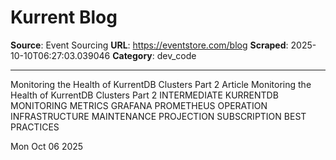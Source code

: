 # Kurrent Blog

**Source**: Event Sourcing
**URL**: https://eventstore.com/blog
**Scraped**: 2025-10-10T06:27:03.039046
**Category**: dev_code

---

Monitoring the Health of KurrentDB Clusters Part 2
Article
Monitoring the Health of KurrentDB Clusters Part 2
INTERMEDIATE
KURRENTDB
MONITORING
METRICS
GRAFANA
PROMETHEUS
OPERATION
INFRASTRUCTURE
MAINTENANCE
PROJECTION
SUBSCRIPTION
BEST PRACTICES

Mon Oct 06 2025
